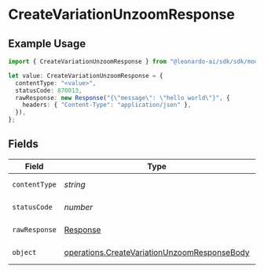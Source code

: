 # CreateVariationUnzoomResponse

## Example Usage

```typescript
import { CreateVariationUnzoomResponse } from "@leonardo-ai/sdk/sdk/models/operations";

let value: CreateVariationUnzoomResponse = {
  contentType: "<value>",
  statusCode: 870013,
  rawResponse: new Response("{\"message\": \"hello world\"}", {
    headers: { "Content-Type": "application/json" },
  }),
};
```

## Fields

| Field                                                                                                               | Type                                                                                                                | Required                                                                                                            | Description                                                                                                         |
| ------------------------------------------------------------------------------------------------------------------- | ------------------------------------------------------------------------------------------------------------------- | ------------------------------------------------------------------------------------------------------------------- | ------------------------------------------------------------------------------------------------------------------- |
| `contentType`                                                                                                       | *string*                                                                                                            | :heavy_check_mark:                                                                                                  | HTTP response content type for this operation                                                                       |
| `statusCode`                                                                                                        | *number*                                                                                                            | :heavy_check_mark:                                                                                                  | HTTP response status code for this operation                                                                        |
| `rawResponse`                                                                                                       | [Response](https://developer.mozilla.org/en-US/docs/Web/API/Response)                                               | :heavy_check_mark:                                                                                                  | Raw HTTP response; suitable for custom response parsing                                                             |
| `object`                                                                                                            | [operations.CreateVariationUnzoomResponseBody](../../../sdk/models/operations/createvariationunzoomresponsebody.md) | :heavy_minus_sign:                                                                                                  | Responses for POST /api/rest/v1/variations/unzoom                                                                   |